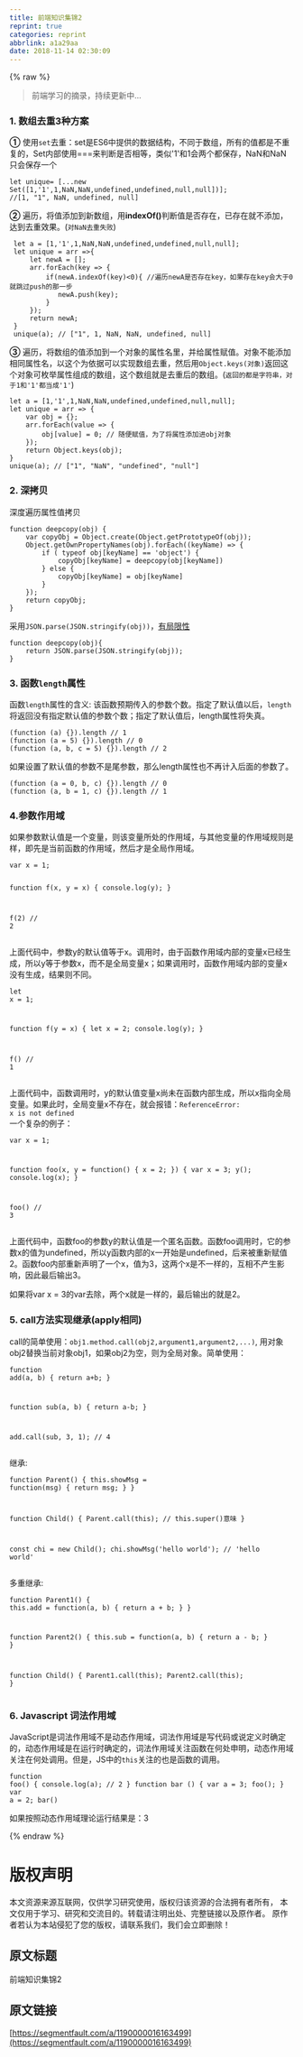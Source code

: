 ```yaml
---
title: 前端知识集锦2
reprint: true
categories: reprint
abbrlink: a1a29aa
date: 2018-11-14 02:30:09
---
```


{% raw %}
<blockquote>&#x524D;&#x7AEF;&#x5B66;&#x4E60;&#x7684;&#x6458;&#x5F55;&#xFF0C;&#x6301;&#x7EED;&#x66F4;&#x65B0;&#x4E2D;...</blockquote><h3>1. &#x6570;&#x7EC4;&#x53BB;&#x91CD;3&#x79CD;&#x65B9;&#x6848;</h3><p><strong>&#x2460;</strong> &#x4F7F;&#x7528;<code>set</code>&#x53BB;&#x91CD;&#xFF1A;set&#x662F;ES6&#x4E2D;&#x63D0;&#x4F9B;&#x7684;&#x6570;&#x636E;&#x7ED3;&#x6784;&#xFF0C;&#x4E0D;&#x540C;&#x4E8E;&#x6570;&#x7EC4;&#xFF0C;&#x6240;&#x6709;&#x7684;&#x503C;&#x90FD;&#x662F;&#x4E0D;&#x91CD;&#x590D;&#x7684;&#xFF0C;Set&#x5185;&#x90E8;&#x4F7F;&#x7528;===&#x6765;&#x5224;&#x65AD;&#x662F;&#x5426;&#x76F8;&#x7B49;&#xFF0C;&#x7C7B;&#x4F3C;&apos;1&apos;&#x548C;1&#x4F1A;&#x4E24;&#x4E2A;&#x90FD;&#x4FDD;&#x5B58;&#xFF0C;NaN&#x548C;NaN&#x53EA;&#x4F1A;&#x4FDD;&#x5B58;&#x4E00;&#x4E2A;</p><pre><code>let unique= [...new Set([1,&apos;1&apos;,1,NaN,NaN,undefined,undefined,null,null])];
//[1, &quot;1&quot;, NaN, undefined, null]</code></pre><p><strong>&#x2461;</strong> &#x904D;&#x5386;&#xFF0C;&#x5C06;&#x503C;&#x6DFB;&#x52A0;&#x5230;&#x65B0;&#x6570;&#x7EC4;&#xFF0C;&#x7528;<strong>indexOf()</strong>&#x5224;&#x65AD;&#x503C;&#x662F;&#x5426;&#x5B58;&#x5728;&#xFF0C;&#x5DF2;&#x5B58;&#x5728;&#x5C31;&#x4E0D;&#x6DFB;&#x52A0;&#xFF0C;&#x8FBE;&#x5230;&#x53BB;&#x91CD;&#x6548;&#x679C;&#x3002;(<code>&#x5BF9;NaN&#x53BB;&#x91CD;&#x5931;&#x8D25;</code>)</p><pre><code> let a = [1,&apos;1&apos;,1,NaN,NaN,undefined,undefined,null,null];
 let unique = arr =&gt;{
     let newA = [];
     arr.forEach(key =&gt; {
         if(newA.indexOf(key)&lt;0){ //&#x904D;&#x5386;newA&#x662F;&#x5426;&#x5B58;&#x5728;key&#xFF0C;&#x5982;&#x679C;&#x5B58;&#x5728;key&#x4F1A;&#x5927;&#x4E8E;0&#x5C31;&#x8DF3;&#x8FC7;push&#x7684;&#x90A3;&#x4E00;&#x6B65;
            newA.push(key);
         }
     });
     return newA;
 }
 unique(a); // [&quot;1&quot;, 1, NaN, NaN, undefined, null]</code></pre><p><strong>&#x2462;</strong> &#x904D;&#x5386;&#xFF0C;&#x5C06;&#x6570;&#x7EC4;&#x7684;&#x503C;&#x6DFB;&#x52A0;&#x5230;&#x4E00;&#x4E2A;&#x5BF9;&#x8C61;&#x7684;&#x5C5E;&#x6027;&#x540D;&#x91CC;&#xFF0C;&#x5E76;&#x7ED9;&#x5C5E;&#x6027;&#x8D4B;&#x503C;&#x3002;&#x5BF9;&#x8C61;&#x4E0D;&#x80FD;&#x6DFB;&#x52A0;&#x76F8;&#x540C;&#x5C5E;&#x6027;&#x540D;&#xFF0C;&#x4EE5;&#x8FD9;&#x4E2A;&#x4E3A;&#x4F9D;&#x636E;&#x53EF;&#x4EE5;&#x5B9E;&#x73B0;&#x6570;&#x7EC4;&#x53BB;&#x91CD;&#xFF0C;&#x7136;&#x540E;&#x7528;<code>Object.keys(&#x5BF9;&#x8C61;)</code>&#x8FD4;&#x56DE;&#x8FD9;&#x4E2A;&#x5BF9;&#x8C61;&#x53EF;&#x679A;&#x4E3E;&#x5C5E;&#x6027;&#x7EC4;&#x6210;&#x7684;&#x6570;&#x7EC4;&#xFF0C;&#x8FD9;&#x4E2A;&#x6570;&#x7EC4;&#x5C31;&#x662F;&#x53BB;&#x91CD;&#x540E;&#x7684;&#x6570;&#x7EC4;&#x3002;(<code>&#x8FD4;&#x56DE;&#x7684;&#x90FD;&#x662F;&#x5B57;&#x7B26;&#x4E32;&#xFF0C;&#x5BF9;&#x4E8E;1&#x548C;&apos;1&apos;&#x90FD;&#x5F53;&#x6210;&apos;1&apos;</code>)</p><pre><code>let a = [1,&apos;1&apos;,1,NaN,NaN,undefined,undefined,null,null];
let unique = arr =&gt; {
    var obj = {};
    arr.forEach(value =&gt; {
        obj[value] = 0; // &#x968F;&#x4FBF;&#x8D4B;&#x503C;&#xFF0C;&#x4E3A;&#x4E86;&#x5C06;&#x5C5E;&#x6027;&#x6DFB;&#x52A0;&#x8FDB;obj&#x5BF9;&#x8C61;
    });
    return Object.keys(obj);
}
unique(a); // [&quot;1&quot;, &quot;NaN&quot;, &quot;undefined&quot;, &quot;null&quot;]</code></pre><h3>2. &#x6DF1;&#x62F7;&#x8D1D;</h3><p>&#x6DF1;&#x5EA6;&#x904D;&#x5386;&#x5C5E;&#x6027;&#x503C;&#x62F7;&#x8D1D;</p><pre><code>function deepcopy(obj) {
    var copyObj = Object.create(Object.getPrototypeOf(obj));
    Object.getOwnPropertyNames(obj).forEach((keyName) =&gt; {
        if ( typeof obj[keyName] == &apos;object&apos;) {
            copyObj[keyName] = deepcopy(obj[keyName])
        } else {
            copyObj[keyName] = obj[keyName]
        } 
    });
    return copyObj;
}</code></pre><p>&#x91C7;&#x7528;<code>JSON.parse(JSON.stringify(obj))</code>&#xFF0C;<a href="https://www.zhihu.com/question/52965788" rel="nofollow noreferrer">&#x6709;&#x5C40;&#x9650;&#x6027;</a></p><pre><code>function deepcopy(obj){
    return JSON.parse(JSON.stringify(obj));
}</code></pre><h3>3. &#x51FD;&#x6570;<code>length</code>&#x5C5E;&#x6027;</h3><p>&#x51FD;&#x6570;<code>length</code>&#x5C5E;&#x6027;&#x7684;&#x542B;&#x4E49;: &#x8BE5;&#x51FD;&#x6570;&#x9884;&#x671F;&#x4F20;&#x5165;&#x7684;&#x53C2;&#x6570;&#x4E2A;&#x6570;&#x3002;&#x6307;&#x5B9A;&#x4E86;&#x9ED8;&#x8BA4;&#x503C;&#x4EE5;&#x540E;&#xFF0C;<code>length</code>&#x5C06;&#x8FD4;&#x56DE;&#x6CA1;&#x6709;&#x6307;&#x5B9A;&#x9ED8;&#x8BA4;&#x503C;&#x7684;&#x53C2;&#x6570;&#x4E2A;&#x6570;&#xFF1B;&#x6307;&#x5B9A;&#x4E86;&#x9ED8;&#x8BA4;&#x503C;&#x540E;&#xFF0C;length&#x5C5E;&#x6027;&#x5C06;&#x5931;&#x771F;&#x3002;</p><pre><code>(function (a) {}).length // 1
(function (a = 5) {}).length // 0
(function (a, b, c = 5) {}).length // 2</code></pre><p>&#x5982;&#x679C;&#x8BBE;&#x7F6E;&#x4E86;&#x9ED8;&#x8BA4;&#x503C;&#x7684;&#x53C2;&#x6570;&#x4E0D;&#x662F;&#x5C3E;&#x53C2;&#x6570;&#xFF0C;&#x90A3;&#x4E48;length&#x5C5E;&#x6027;&#x4E5F;&#x4E0D;&#x518D;&#x8BA1;&#x5165;&#x540E;&#x9762;&#x7684;&#x53C2;&#x6570;&#x4E86;&#x3002;</p><pre><code>(function (a = 0, b, c) {}).length // 0
(function (a, b = 1, c) {}).length // 1</code></pre><h3>4.&#x53C2;&#x6570;&#x4F5C;&#x7528;&#x57DF;</h3><p>&#x5982;&#x679C;&#x53C2;&#x6570;&#x9ED8;&#x8BA4;&#x503C;&#x662F;&#x4E00;&#x4E2A;&#x53D8;&#x91CF;&#xFF0C;&#x5219;&#x8BE5;&#x53D8;&#x91CF;&#x6240;&#x5904;&#x7684;&#x4F5C;&#x7528;&#x57DF;&#xFF0C;&#x4E0E;&#x5176;&#x4ED6;&#x53D8;&#x91CF;&#x7684;&#x4F5C;&#x7528;&#x57DF;&#x89C4;&#x5219;&#x662F;&#x6837;&#xFF0C;&#x5373;&#x5148;&#x662F;&#x5F53;&#x524D;&#x51FD;&#x6570;&#x7684;&#x4F5C;&#x7528;&#x57DF;&#xFF0C;&#x7136;&#x540E;&#x624D;&#x662F;&#x5168;&#x5C40;&#x4F5C;&#x7528;&#x57DF;&#x3002;</p><pre><code>var x = 1;

function f(x, y = x) {
  console.log(y);
}

f(2) // 2</code></pre><p>&#x4E0A;&#x9762;&#x4EE3;&#x7801;&#x4E2D;&#xFF0C;&#x53C2;&#x6570;y&#x7684;&#x9ED8;&#x8BA4;&#x503C;&#x7B49;&#x4E8E;x&#x3002;&#x8C03;&#x7528;&#x65F6;&#xFF0C;&#x7531;&#x4E8E;&#x51FD;&#x6570;&#x4F5C;&#x7528;&#x57DF;&#x5185;&#x90E8;&#x7684;&#x53D8;&#x91CF;x&#x5DF2;&#x7ECF;&#x751F;&#x6210;&#xFF0C;&#x6240;&#x4EE5;y&#x7B49;&#x4E8E;&#x53C2;&#x6570;x&#xFF0C;&#x800C;&#x4E0D;&#x662F;&#x5168;&#x5C40;&#x53D8;&#x91CF;x&#xFF1B;&#x5982;&#x679C;&#x8C03;&#x7528;&#x65F6;&#xFF0C;&#x51FD;&#x6570;&#x4F5C;&#x7528;&#x57DF;&#x5185;&#x90E8;&#x7684;&#x53D8;&#x91CF;x&#x6CA1;&#x6709;&#x751F;&#x6210;&#xFF0C;&#x7ED3;&#x679C;&#x5219;&#x4E0D;&#x540C;&#x3002;</p><pre><code>let x = 1;

function f(y = x) {
  let x = 2;
  console.log(y);
}

f() // 1</code></pre><p>&#x4E0A;&#x9762;&#x4EE3;&#x7801;&#x4E2D;&#xFF0C;&#x51FD;&#x6570;&#x8C03;&#x7528;&#x65F6;&#xFF0C;y&#x7684;&#x9ED8;&#x8BA4;&#x503C;&#x53D8;&#x91CF;x&#x5C1A;&#x672A;&#x5728;&#x51FD;&#x6570;&#x5185;&#x90E8;&#x751F;&#x6210;&#xFF0C;&#x6240;&#x4EE5;x&#x6307;&#x5411;&#x5168;&#x5C40;&#x53D8;&#x91CF;&#x3002;&#x5982;&#x679C;&#x6B64;&#x65F6;&#xFF0C;&#x5168;&#x5C40;&#x53D8;&#x91CF;x&#x4E0D;&#x5B58;&#x5728;&#xFF0C;&#x5C31;&#x4F1A;&#x62A5;&#x9519;&#xFF1A;<code>ReferenceError: x is not defined</code><br>&#x4E00;&#x4E2A;&#x590D;&#x6742;&#x7684;&#x4F8B;&#x5B50;&#xFF1A;</p><pre><code>var x = 1;

function foo(x, y = function() { x = 2; }) {
  var x = 3;
  y();
  console.log(x);
}

foo() // 3</code></pre><p>&#x4E0A;&#x9762;&#x4EE3;&#x7801;&#x4E2D;&#xFF0C;&#x51FD;&#x6570;foo&#x7684;&#x53C2;&#x6570;y&#x7684;&#x9ED8;&#x8BA4;&#x503C;&#x662F;&#x4E00;&#x4E2A;&#x533F;&#x540D;&#x51FD;&#x6570;&#x3002;&#x51FD;&#x6570;foo&#x8C03;&#x7528;&#x65F6;&#xFF0C;&#x5B83;&#x7684;&#x53C2;&#x6570;x&#x7684;&#x503C;&#x4E3A;undefined&#xFF0C;&#x6240;&#x4EE5;y&#x51FD;&#x6570;&#x5185;&#x90E8;&#x7684;x&#x4E00;&#x5F00;&#x59CB;&#x662F;undefined&#xFF0C;&#x540E;&#x6765;&#x88AB;&#x91CD;&#x65B0;&#x8D4B;&#x503C;2&#x3002;&#x51FD;&#x6570;foo&#x5185;&#x90E8;&#x91CD;&#x65B0;&#x58F0;&#x660E;&#x4E86;&#x4E00;&#x4E2A;x&#xFF0C;&#x503C;&#x4E3A;3&#xFF0C;&#x8FD9;&#x4E24;&#x4E2A;x&#x662F;&#x4E0D;&#x4E00;&#x6837;&#x7684;&#xFF0C;&#x4E92;&#x76F8;&#x4E0D;&#x4EA7;&#x751F;&#x5F71;&#x54CD;&#xFF0C;&#x56E0;&#x6B64;&#x6700;&#x540E;&#x8F93;&#x51FA;3&#x3002;</p><p>&#x5982;&#x679C;&#x5C06;var x = 3&#x7684;var&#x53BB;&#x9664;&#xFF0C;&#x4E24;&#x4E2A;x&#x5C31;&#x662F;&#x4E00;&#x6837;&#x7684;&#xFF0C;&#x6700;&#x540E;&#x8F93;&#x51FA;&#x7684;&#x5C31;&#x662F;2&#x3002;</p><h3>5. call&#x65B9;&#x6CD5;&#x5B9E;&#x73B0;&#x7EE7;&#x627F;(apply&#x76F8;&#x540C;)</h3><p>call&#x7684;&#x7B80;&#x5355;&#x4F7F;&#x7528;&#xFF1A;<code>obj1.method.call(obj2,argument1,argument2,...)</code>, &#x7528;&#x5BF9;&#x8C61;obj2&#x66FF;&#x6362;&#x5F53;&#x524D;&#x5BF9;&#x8C61;obj1&#xFF0C;&#x5982;&#x679C;obj2&#x4E3A;&#x7A7A;&#xFF0C;&#x5219;&#x4E3A;&#x5168;&#x5C40;&#x5BF9;&#x8C61;&#x3002;&#x7B80;&#x5355;&#x4F7F;&#x7528;&#xFF1A;</p><pre><code>function add(a, b) { return a+b; }

function sub(a, b) { return a-b; }

add.call(sub, 3, 1);  // 4
</code></pre><p>&#x7EE7;&#x627F;:</p><pre><code>function Parent() {
    this.showMsg = function(msg) {
        return msg;
    }
}

function Child() {
    Parent.call(this);    // this.super()&#x610F;&#x5473;
}

const chi = new Child();
chi.showMsg(&apos;hello world&apos;);   // &apos;hello world&apos;</code></pre><p>&#x591A;&#x91CD;&#x7EE7;&#x627F;:</p><pre><code>function Parent1() {
    this.add = function(a, b) {
        return a + b;
    }
}

function Parent2() {
    this.sub = function(a, b) {
        return a - b;
    }
}

function Child() {
    Parent1.call(this);
    Parent2.call(this);
}</code></pre><h3>6. Javascript &#x8BCD;&#x6CD5;&#x4F5C;&#x7528;&#x57DF;</h3><p>JavaScript&#x662F;&#x8BCD;&#x6CD5;&#x4F5C;&#x7528;&#x57DF;&#x4E0D;&#x662F;&#x52A8;&#x6001;&#x4F5C;&#x7528;&#x57DF;&#xFF0C;&#x8BCD;&#x6CD5;&#x4F5C;&#x7528;&#x57DF;&#x662F;&#x5199;&#x4EE3;&#x7801;&#x6216;&#x8BF4;&#x5B9A;&#x4E49;&#x65F6;&#x786E;&#x5B9A;&#x7684;&#xFF0C;&#x52A8;&#x6001;&#x4F5C;&#x7528;&#x57DF;&#x662F;&#x5728;&#x8FD0;&#x884C;&#x65F6;&#x786E;&#x5B9A;&#x7684;&#xFF0C;&#x8BCD;&#x6CD5;&#x4F5C;&#x7528;&#x57DF;&#x5173;&#x6CE8;&#x51FD;&#x6570;&#x5728;&#x4F55;&#x5904;&#x7533;&#x660E;&#xFF0C;&#x52A8;&#x6001;&#x4F5C;&#x7528;&#x57DF;&#x5173;&#x6CE8;&#x5728;&#x4F55;&#x5904;&#x8C03;&#x7528;&#x3002;&#x4F46;&#x662F;&#xFF0C;JS&#x4E2D;&#x7684;<code>this</code>&#x5173;&#x6CE8;&#x7684;&#x4E5F;&#x662F;&#x51FD;&#x6570;&#x7684;&#x8C03;&#x7528;&#x3002;</p><pre><code>function foo() {
    console.log(a);   // 2
}
function bar () {
    var a = 3;
    foo();
}
var a = 2;
bar()</code></pre><p>&#x5982;&#x679C;&#x6309;&#x7167;&#x52A8;&#x6001;&#x4F5C;&#x7528;&#x57DF;&#x7406;&#x8BBA;&#x8FD0;&#x884C;&#x7ED3;&#x679C;&#x662F;&#xFF1A;3</p>
{% endraw %}

# 版权声明
本文资源来源互联网，仅供学习研究使用，版权归该资源的合法拥有者所有，
本文仅用于学习、研究和交流目的。转载请注明出处、完整链接以及原作者。
原作者若认为本站侵犯了您的版权，请联系我们，我们会立即删除！

## 原文标题
前端知识集锦2

## 原文链接
[https://segmentfault.com/a/1190000016163499](https://segmentfault.com/a/1190000016163499)

